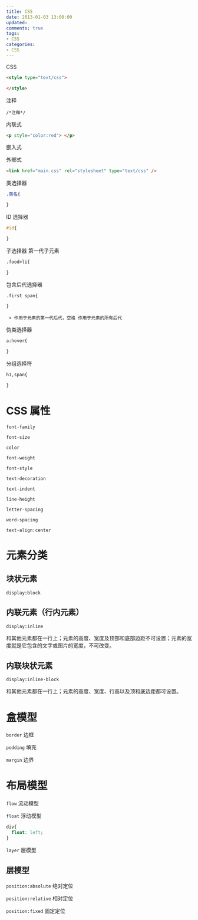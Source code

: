 ```yaml
---
title: CSS
date: 2013-01-03 13:00:00
updated:
comments: true
tags:
- CSS
categories:
- CSS
---
```


CSS

<!--more-->

```html
<style type="text/css">

</style>
```

注释

`/*注释*/`

内联式

```html
<p style="color:red"> </p>
```

嵌入式

外部式

```html
<link href="main.css" rel="stylesheet" type="text/css" />
```

类选择器

```css
.类名{

}
```

ID 选择器

```css
#id{

}
```

子选择器 第一代子元素

```html
.food>li{

}
```

包含后代选择器

```html
.first span{

}
```

` > 作用于元素的第一代后代，空格 作用于元素的所有后代`

伪类选择器

```html
a:hover{

}
```

分组选择符

```html
h1,span{

}
```

# CSS 属性

`font-family`

`font-size`

`color`

`font-weight`

`font-style`

`text-decoration`

`text-indent`

`line-height`

`letter-spacing`

`word-spacing`

`text-align:center`

# 元素分类

## 块状元素

`display:block`

## 内联元素（行内元素）

`display:inline`

和其他元素都在一行上；元素的高度、宽度及顶部和底部边距不可设置；元素的宽度就是它包含的文字或图片的宽度，不可改变。

## 内联块状元素

`display:inline-block`

和其他元素都在一行上；元素的高度、宽度、行高以及顶和底边距都可设置。

# 盒模型

`border` 边框

`podding` 填充

`margin` 边界

# 布局模型

`flow` 流动模型

`float` 浮动模型

```css
div{
  float: left;
}
```

`layer` 层模型

## 层模型

`position:absolute` 绝对定位

`position:relative` 相对定位

`position:fixed` 固定定位
